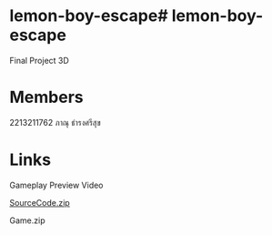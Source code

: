 # lemon-boy-escape# lemon-boy-escape
Final Project 3D

# Members
2213211762 ภาณุ ธำรงศรีสุข

# Links
Gameplay Preview Video

[SourceCode.zip](https://drive.google.com/file/d/1dGRKGrTTBOqlvOnEmS33f8Qjzo4xdCwZ/view?usp=drive_link)

Game.zip
